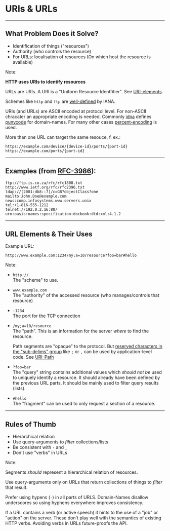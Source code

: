 # URIs & URLs

---

## What Problem Does it Solve?

* Identification of things ("resources")
* Authority (who controls the resource)
* For URLs: localisation of resources (On which host the resource is available)

Note:

**HTTP uses URIs to identify resources**

URLs are URIs. A URI is a "Uniform Resource Identfitier". See
[URI-elements][uri-elements].

Schemes like `http` and `ftp` are
[well-defined](https://www.iana.org/assignments/uri-schemes/uri-schemes.xhtml)
by IANA.

URIs (and URLs) are ASCII encoded at protocol level. For non-ASCII chracater
an appropriate encoding is needed. Commonly [idna][idna] defines
[punycode][punycode] for domain-names. For many other cases
[percent-encoding][pct-encoding] is used.

More than one URL can target the same resouce, f. ex.:

    https://example.com/device/{device-id}/ports/{port-id}
    https://example.com/ports/{port-id}

[uri-elements]: https://tools.ietf.org/html/rfc3986#section-3
[idna]:    https://tools.ietf.org/html/rfc5890
[punycode]: https://tools.ietf.org/html/rfc3492
[pct-encoding]: https://tools.ietf.org/html/rfc3986#section-2.1

---

## Examples (from [RFC-3986](https://tools.ietf.org/html/rfc3986)):

    ftp://ftp.is.co.za/rfc/rfc1808.txt
    http://www.ietf.org/rfc/rfc2396.txt
    ldap://[2001:db8::7]/c=GB?objectClass?one
    mailto:John.Doe@example.com
    news:comp.infosystems.www.servers.unix
    tel:+1-816-555-1212
    telnet://192.0.2.16:80/
    urn:oasis:names:specification:docbook:dtd:xml:4.1.2

---

## URL Elements & Their Uses

Example URL:

```
http://www.example.com:1234/my;a=10/resource?foo=bar#hello
```

Note:

* `http://`  
   The "scheme" to use.

* `www.example.com`  
  The "authority" of the accessed resource (who manages/controls that resource)

* `:1234`  
  The port for the TCP connection

* `/my;a=10/resource`  
  The "path". This is an information for the server *where* to find the
  resource.

  Path segments are "opaque" to the protocol. But
  [reserved characters in the "sub-delims" group][uri-reserved]
  like `;` or `,` can be used by application-level code. See
  [URI-Path][uri-path]

* `?foo=bar`  
  The "query" string contains additional values which *should not be* used to
  uniquely identify a resource. It should already have been defined by the
  previous URL parts. It should be mainly used to filter query results (lists).

* `#hello`  
  The "fragment" can be used to only request a section of a resource.


[uri-reserved]: https://tools.ietf.org/html/rfc3986#section-2.2
[uri-path]:     https://tools.ietf.org/html/rfc3986#section-3.3

---

## Rules of Thumb

* Hierarchical relation
* Use query-arguments to *filter* collections/lists
* Be consistent with `-` and `_`
* Don't use "verbs" in URLs

Note:

Segments *should* represent a hierarchical relation of resources.

Use query-arguments only on URLs that return collections of things to *filter*
that result.

Prefer using hypens (`-`) in all parts of URLS. Domain-Names disallow
underscores so using hyphens everywhere improves consistency.

If a URL contains a verb (or active speech) it hints to the use of a "job" or
"action" on the server. These don't play well with the semantics of existing
HTTP verbs. Avoiding verbs in URLs future-proofs the API.
